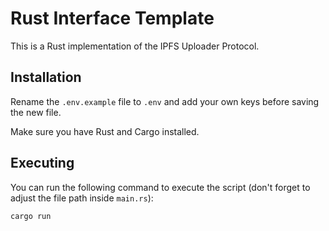 # Rust Interface Template

This is a Rust implementation of the IPFS Uploader Protocol.

## Installation

Rename the `.env.example` file to `.env` and add your own keys before saving the new file.

Make sure you have Rust and Cargo installed.

## Executing

You can run the following command to execute the script (don't forget to adjust the file path inside `main.rs`):
```bash
cargo run
```
